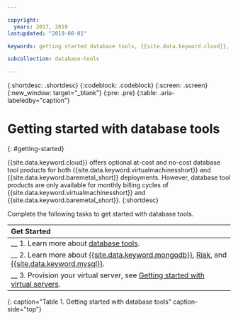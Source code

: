 ```yaml
---

copyright:
  years: 2017, 2019
lastupdated: "2019-08-01"

keywords: getting started database tools, {{site.data.keyword.cloud}}, {{site.data.keyword.virtualmachinesshort}}, {{site.data.keyword.baremetal_short}}

subcollection: database-tools

---
```


{:shortdesc: .shortdesc}
{:codeblock: .codeblock}
{:screen: .screen}
{:new_window: target="_blank"}
{:pre: .pre}
{:table: .aria-labeledby="caption"}


# Getting started with database tools
{: #getting-started}

{{site.data.keyword.cloud}} offers optional at-cost and no-cost database tool products for both {{site.data.keyword.virtualmachinesshort}} and {{site.data.keyword.baremetal_short}} deployments. However, database tool products are only available for monthly billing cycles of {{site.data.keyword.virtualmachinesshort}} and {{site.data.keyword.baremetal_short}}.
{:shortdesc}

Complete the following tasks to get started with database tools.

| Get Started       |
|:------------------|
| __ 1. Learn more about [database tools](/docs/database-tools?topic=database-tools-dbt-about). |
| __ 2. Learn more about [{{site.data.keyword.mongodb}}](/docs/infrastructure/database-tools?topic=database-tools-mongodb), [Riak](/docs/infrastructure/database-tools?topic=database-tools-riak#riak), and [{{site.data.keyword.mysql}}](/docs/infrastructure/database-tools?topic=database-tools-dbt-mysql-security). |
| __ 3. Provision your virtual server, see [Getting started with virtual servers](/docs/vsi?topic=virtual-servers-getting-started-tutorial). |
{: caption="Table 1. Getting started with database tools" caption-side="top"}
